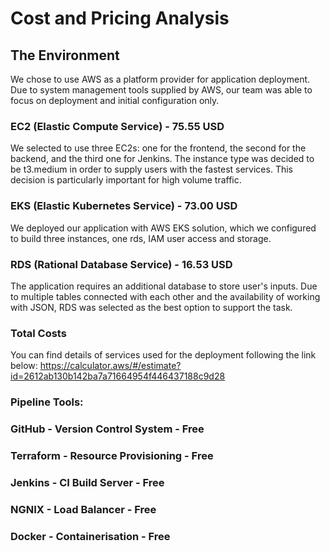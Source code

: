# Cost and Pricing Analysis

## The Environment

We chose to use AWS as a platform provider for application deployment.
Due to system management tools supplied by AWS, our team was able to focus on deployment and initial configuration only.

### EC2 (Elastic Compute Service) - 75.55 USD

We selected to use three EC2s: one for the frontend, the second for the backend, and the third one for Jenkins.
The instance type was decided to be t3.medium in order to supply users with the fastest services.
This decision is particularly important for high volume traffic.

### EKS (Elastic Kubernetes Service) - 73.00 USD

We deployed our application with AWS EKS solution, which we configured to build three instances,
one rds, IAM user access and storage.

### RDS (Rational Database Service) - 16.53 USD

The application requires an additional database to store user's inputs. Due to multiple tables connected
with each other and the availability of working with JSON, RDS was selected as the best option to support the task.

### Total Costs

You can find details of services used for the deployment following the link below:
https://calculator.aws/#/estimate?id=2612ab130b142ba7a71664954f446437188c9d28

### Pipeline Tools:

### GitHub - Version Control System - Free

### Terraform - Resource Provisioning - Free

### Jenkins - CI Build Server - Free

### NGNIX - Load Balancer - Free

### Docker - Containerisation - Free
